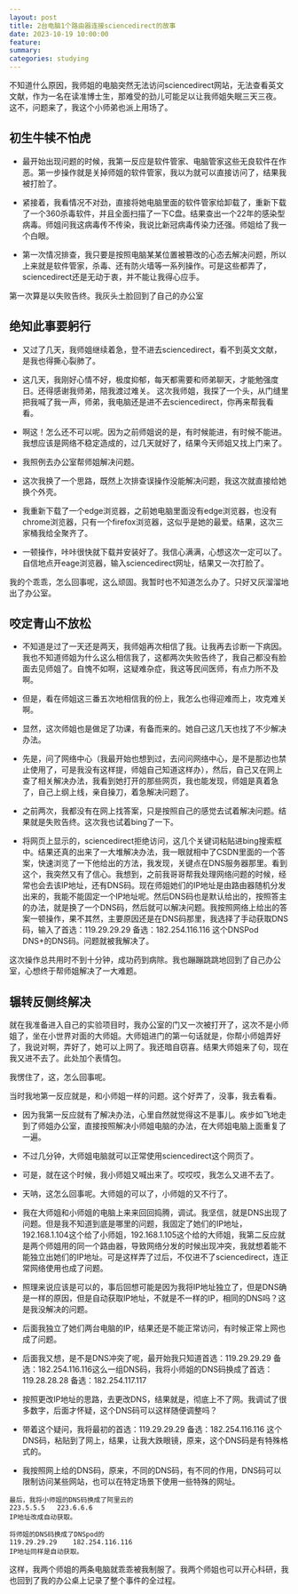 ```yaml
---
layout: post
title: 2台电脑1个路由器连接sciencedirect的故事
date: 2023-10-19 10:00:00
feature: 
summary: 
categories: studying
---
```


不知道什么原因，我师姐的电脑突然无法访问sciencedirect网站，无法查看英文文献，作为一名在读准博士生，那难受的劲儿可能足以让我师姐失眠三天三夜。
这不，问题来了，我这个小师弟也派上用场了。

## 初生牛犊不怕虎

- 最开始出现问题的时候，我第一反应是软件管家、电脑管家这些无良软件在作恶。第一步操作就是关掉师姐的软件管家，我以为就可以直接访问了，结果我被打脸了。
- 紧接着，我看情况不对劲，直接将她电脑里面的软件管家给卸载了，重新下载了一个360杀毒软件，并且全面扫描了一下C盘。结果查出一个22年的感染型病毒。师姐问我这病毒传不传染，我说比新冠病毒传染力还强。师姐给了我一个白眼。

- 第一次情况排查，我只要是按照电脑某某位置被篡改的心态去解决问题，所以上来就是软件管家，杀毒、还有防火墙等一系列操作。可是这些都弄了，sciencedirect还是无动于衷，并不能让我得心应手。

第一次算是以失败告终。我灰头土脸回到了自己的办公室

## 绝知此事要躬行

- 又过了几天，我师姐继续着急，登不进去sciencedirect，看不到英文文献，是我也得撕心裂肺了。

- 这几天，我刚好心情不好，极度抑郁，每天都需要和师弟聊天，才能勉强度日。还得感谢我师弟，陪我渡过难关。
这次我师姐，我探了一个头，从门缝里把我喊了我一声，师弟，我电脑还是进不去sciencedirect，你再来帮我看看。

- 啊这！怎么还不可以呢。因为之前师姐说的是，有时候能进，有时候不能进。我想应该是网络不稳定造成的，过几天就好了，结果今天师姐又找上门来了。

- 我照例去办公室帮师姐解决问题。

- 这次我换了一个思路，既然上次排查误操作没能解决问题，我这次就直接给她换个外壳。

- 我重新下载了一个edge浏览器，之前她电脑里面没有edge浏览器，也没有chrome浏览器，只有一个firefox浏览器，这似乎是她的最爱。结果，这次三家桶我给全聚齐了。

- 一顿操作，咔咔很快就下载并安装好了。我信心满满，心想这次一定可以了。自信地点开eage浏览器，输入sciencedirect网址，结果又一次打脸了。

我的个乖乖，怎么回事呢，这么顽固。我暂时也不知道怎么办了。只好又灰溜溜地出了办公室。

## 咬定青山不放松

- 不知道是过了一天还是两天，我师姐再次相信了我。让我再去诊断一下病因。我也不知道师姐为什么这么相信我了，这都两次失败告终了，我自己都没有脸面去见师姐了。自愧不如啊，这疑难杂症，我这等民间医师，有点力所不及啊。

- 但是，看在师姐这三番五次地相信我的份上，我怎么也得迎难而上，攻克难关啊。

- 显然，这次师姐也是做足了功课，有备而来的。她自己这几天也找了不少解决办法。
- 先是，问了网络中心（我最开始也想到过，去问问网络中心，是不是那边也禁止使用了，可是我没有这样提，师姐自己知道这样办），然后，自己又在网上查了相关解决办法，我看到她打开的那些网页，我也能发现，师姐是真着急了，自己上纲上线，亲自操刀，着急解决问题了。

- 之前两次，我都没有在网上找答案，只是按照自己的感觉去试着解决问题。结果就是失败告终。这次我也试着bing了一下。

- 将网页上显示的，sciencedirect拒绝访问，这几个关键词粘贴进bing搜索框中。结果还真的出来了一大堆解决办法，我一眼就相中了CSDN里面的一个答案，快速浏览了一下他给出的方法，我发现，关键点在DNS服务器那里。看到这个，我突然又有了信心。我想到，之前我哥哥帮我处理网络问题的时候，经常也会去该IP地址，还有DNS码。现在师姐她们的IP地址是由路由器随机分发出来的，我能不能固定一个IP地址呢。然后DNS码也是默认给出的，按照答主的办法，就是换了一个DNS码，然后就可以解决问题。我按照网络上给出的答案一顿操作，果不其然，主要原因还是在DNS码那里，我选择了手动获取DNS码，输入了首选：119.29.29.29	备选：182.254.116.116 这个DNSPod DNS+的DNS码。问题就被我解决了。

这次操作总共用时不到十分钟，成功药到病除。我也蹦蹦跳跳地回到了自己办公室，心想终于帮师姐解决了一大难题。

## 辗转反侧终解决

就在我准备进入自己的实验项目时，我办公室的门又一次被打开了，这次不是小师姐了，坐在小世界对面的大师姐。大师姐进门的第一句话就是，你帮小师姐弄好了，我说对啊，弄好了，她可以上网了。我还暗自窃喜。结果大师姐来了句，现在我又进不去了。此处加个表情包。

我愣住了，这，怎么回事呢。

当时我地第一反应就是，和小师姐一样的问题。这个好弄了，没事，我去看看。

- 因为我第一反应就有了解决办法，心里自然就觉得这不是事儿。疾步如飞地走到了师姐办公室，直接按照解决小师姐电脑的办法，在大师姐电脑上面重复了一遍。

- 不过几分钟，大师姐电脑就可以正常使用sciencedirect这个网页了。

- 可是，就在这个时候，我小师姐又喊出来了。哎哎哎，我怎么又进不去了。

- 天呐，这怎么回事呢。大师姐的可以了，小师姐的又不行了。

- 我在大师姐和小师姐的电脑上来来回回捣腾，调试。我坚信，就是DNS出现了问题。但是我不知道到底是哪里的问题，我固定了她们的IP地址，192.168.1.104这个给了小师姐，192.168.1.105这个给的大师姐，我第二反应就是两个师姐用的同一个路由器，导致网络分发的时候出现冲突，我就想着能不能独立出她们的IP地址。可是这样弄了过后，不仅进不了sciencedirect，连正常网络使用也成了问题。
- 照理来说应该是可以的，事后回想可能是因为我将IP地址独立了，但是DNS确是一样的原因，但是自动获取IP地址，不就是不一样的IP，相同的DNS吗？这是我没解决的问题。

- 后面我独立了她们两台电脑的IP，结果还是不能正常访问，有时候正常上网也成了问题。
- 后面我又想，是不是DNS冲突了呢，最开始我只知道首选：119.29.29.29	备选：182.254.116.116这么一组DNS码，我将小师姐的DNS码换成了首选：119.28.28.28	备选：182.254.117.117

- 按照更改IP地址的思路，去更改DNS，结果就是，彻底上不了网。我调试了很多数字，后面才怀疑，这个DNS码可以这样随便调整吗？

- 带着这个疑问，我将最初的首选：119.29.29.29	备选：182.254.116.116
这个DNS码，粘贴到了网上，结果，让我大跌眼镜，原来，这个DNS码是有特殊格式的。

- 我按照网上给的DNS码，原来，不同的DNS码，有不同的作用，DNS码可以限制访问某些网站，也可以在特定场景下使用一些特殊的网址。
```
最后，我将小师姐的DNS码换成了阿里云的
223.5.5.5	223.6.6.6
IP地址改成自动获取。

将师姐的DNS码换成了DNSpod的
119.29.29.29	182.254.116.116
IP地址同样是自动获取。
```

这样，我两个师姐的两条电脑就乖乖被我制服了。我两个师姐也可以开心科研，我也回到了我的办公桌上记录了整个事件的全过程。